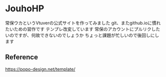 # JouhoHP
常保ウカというVtuverの公式サイトを作ってみました
git、またgithub.ioに慣れたいための習作です
テンプレ改変しています
常保のアカウントにプルリクしたいのですが、何故できないのでしょうか
ちょっと課題が忙しいので後回しにします
## Reference
<https://popo-design.net/template/>

